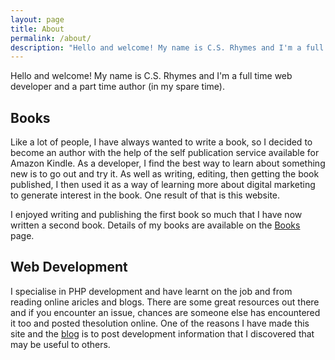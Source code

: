 ```yaml
---
layout: page
title: About
permalink: /about/
description: "Hello and welcome! My name is C.S. Rhymes and I'm a full time web developer and a part time author"
---
```


Hello and welcome! My name is C.S. Rhymes and I'm a full time web developer and a part time author (in my spare time).

## Books
Like a lot of people, I have always wanted to write a book, so I decided to become an author with the help of the self publication service available for Amazon Kindle. As a developer, I find the best way to learn about something new is to go out and try it. As well as writing, editing, then getting the book published, I then used it as a way of learning more about digital marketing to generate interest in the book. One result of that is this website.

I enjoyed writing and publishing the first book so much that I have now written a second book. Details of my books are available on the [Books](/books/) page. 

## Web Development
I specialise in PHP development and have learnt on the job and from reading online aricles and blogs. There are some great resources out there and if you encounter an issue, chances are someone else has encountered it too and posted thesolution online. One of the reasons I have made this site and the [blog](/blog/) is to post development information that I discovered that may be useful to others. 


